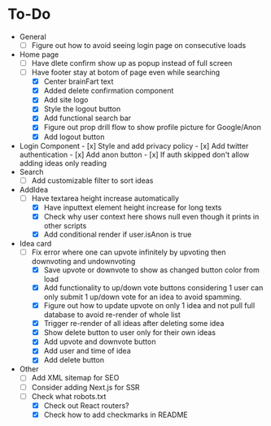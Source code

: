 # To-Do
* General
    - [ ] Figure out how to avoid seeing login page on consecutive loads
* Home page
    - [ ] Have dlete confirm show up as popup instead of full screen
    - [ ] Have footer stay at botom of page even while searching
        - [x] Center brainFart text
        - [x] Added delete confirmation component
        - [x] Add site logo
        - [x] Style the logout button
        - [x] Add functional search bar
        - [x] Figure out prop drill flow to show profile picture for Google/Anon
        - [x] Add logout button
* Login Component
        - [x] Style and add privacy policy
        - [x] Add twitter authentication
        - [x] Add anon button 
        - [x] If auth skipped don't allow adding ideas only reading
* Search
    - [ ] Add customizable filter to sort ideas
* AddIdea
    - [ ] Have textarea height increase automatically
        - [x] Have inputtext element height increase for long texts
        - [x] Check why user context here shows null even though it prints in other scripts
        - [x] Add conditional render if user.isAnon is true
* Idea card
    - [ ] Fix error where one can upvote infinitely by upvoting then downvoting and undownvoting
        - [x] Save upvote or downvote to show as changed button color from load
        - [x] Add functionality to up/down vote buttons considering 1 user can only submit 1 up/down vote for an idea to avoid spamming.
        - [x] Figure out how to update upvote on only 1 idea and not pull full database to avoid re-render of whole list
        - [x] Trigger re-render of all ideas after deleting some idea
        - [x] Show delete button to user only for their own ideas
        - [x] Add upvote and downvote button
        - [x] Add user and time of idea
        - [x] Add delete button
* Other
    - [ ] Add XML sitemap for SEO
    - [ ] Consider adding Next.js for SSR
    - [ ] Check what robots.txt
        - [x] Check out React routers?
        - [x] Check how to add checkmarks in README